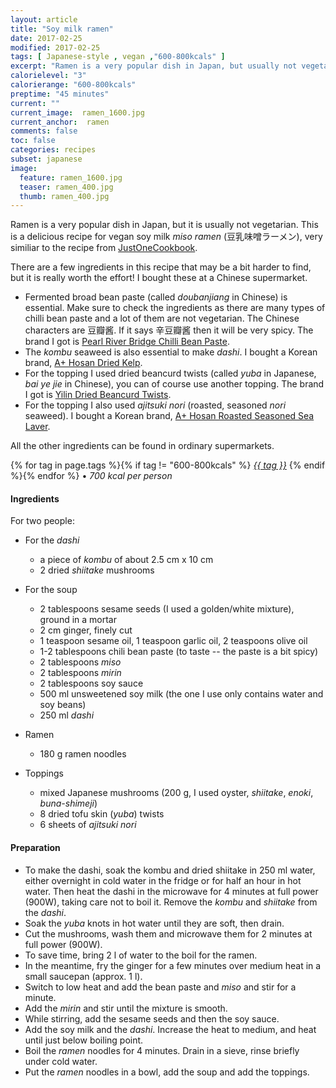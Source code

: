 ```yaml
---
layout: article
title: "Soy milk ramen"
date: 2017-02-25
modified: 2017-02-25
tags: [ Japanese-style , vegan ,"600-800kcals" ]
excerpt: "Ramen is a very popular dish in Japan, but usually not vegetarian. This is a delicious recipe for vegan ramen."
calorielevel: "3"
calorierange: "600-800kcals"
preptime: "45 minutes"
current: ""
current_image:  ramen_1600.jpg
current_anchor:  ramen
comments: false
toc: false
categories: recipes
subset: japanese
image:
  feature: ramen_1600.jpg
  teaser: ramen_400.jpg
  thumb: ramen_400.jpg
---
```


Ramen is a very popular dish in Japan, but it is usually not vegetarian. This is a delicious recipe for vegan soy milk _miso ramen_ (豆乳味噌ラーメン), very similiar to the recipe from [JustOneCookbook](http://www.justonecookbook.com/vegetarian-ramen/).

There are a few ingredients in this recipe that may be a bit harder to find, but it is really worth the effort! I bought these at a Chinese supermarket.

* Fermented broad bean paste (called _doubanjiang_ in Chinese) is essential. Make sure to check the ingredients as there are many types of chilli bean paste and a lot of them are not vegetarian. The Chinese characters are 豆瓣酱. If it says 辛豆瓣酱 then it will be very spicy. The brand I got is [Pearl River Bridge Chilli Bean Paste](https://shop.waiyeehong.com/food-ingredients/sauces-oils/other-sauces/chilli-bean-paste-toban-paste).
* The _kombu_ seaweed is also essential to make _dashi_. I bought a Korean brand, [A+ Hosan Dried Kelp](https://shop.waiyeehong.com/food-ingredients/dried-products/dried-beancurd-seaweed/dried-kelp).
* For the topping I used dried beancurd twists (called _yuba_ in Japanese, _bai ye jie_ in Chinese), you can of course use another topping. The brand I got is [Yilin Dried Beancurd Twists](https://shop.waiyeehong.com/food-ingredients/dried-products/dried-beancurd-seaweed/dried-beancurd-twists).
* For the topping I also used _ajitsuki nori_ (roasted, seasoned _nori_ seaweed).   I bought a Korean brand, [A+ Hosan Roasted Seasoned Sea Laver](https://shop.waiyeehong.com/food-ingredients/snacks-sweets/crisps-snacks-nuts/savoury-snacks/roasted-seasoned-sea-laver-low-salt).

All the other ingredients can be found in ordinary supermarkets.

{% for tag in page.tags %}{% if tag != "600-800kcals" %}&nbsp;<a class="post-tag" href="{{ site.url}}/tags/#{{ tag }}">_{{ tag }}_</a>&nbsp;{% endif %}{% endfor %} &bull;&nbsp;<em>700&nbsp;kcal&nbsp;per&nbsp;person</em>&nbsp;&nbsp;<a href="{{ site.url}}/tags/#600-800kcals"><img src="{{ site.url }}/images/battery_lvl_3.png" style="height:1.0em;"></a>

#### Ingredients

For two people:

* For the _dashi_

    - a piece of _kombu_ of about 2.5 cm x 10 cm
    - 2 dried _shiitake_ mushrooms

* For the soup

    - 2 tablespoons sesame seeds (I used a golden/white mixture), ground in a mortar
    - 2 cm ginger, finely cut
    - 1 teaspoon sesame oil, 1 teaspoon garlic oil, 2 teaspoons olive oil
    - 1-2 tablespoons chili bean paste (to taste -- the paste is a bit spicy)
    - 2 tablespoons _miso_
    - 2 tablespoons _mirin_
    - 2 tablespoons soy sauce
    - 500 ml unsweetened soy milk (the one I use only contains water and soy beans)
    - 250 ml _dashi_

* Ramen

    - 180 g ramen noodles

* Toppings

    - mixed Japanese mushrooms (200 g, I used oyster, _shiitake_, _enoki_, _buna-shimeji_)
    - 8 dried tofu skin (_yuba_) twists
    - 6 sheets of _ajitsuki nori_

#### Preparation

- To make the dashi, soak the kombu and dried shiitake in 250 ml water, either overnight in cold water in the fridge or for half an hour in hot water.  Then heat the dashi in the microwave for 4 minutes at full power (900W), taking care not to boil it. Remove the _kombu_ and _shiitake_ from the _dashi_.
- Soak the _yuba_ knots in hot water until they are soft, then drain.
- Cut the mushrooms, wash them and microwave them for 2 minutes at full power (900W).
- To save time, bring 2 l of water to the boil for the ramen.
- In the meantime, fry the ginger for a few minutes over medium heat in a small saucepan (approx. 1 l).
- Switch to low heat and add the bean paste and _miso_ and stir for a minute.
- Add the _mirin_ and stir until the mixture is smooth.
- While stirring, add the sesame seeds and then the soy sauce.
- Add the soy milk and the _dashi_. Increase the heat to medium, and heat until just below boiling point.
- Boil the _ramen_ noodles for 4 minutes. Drain in a sieve, rinse briefly under cold water.
- Put the _ramen_ noodles in a bowl, add the soup and add the toppings.
